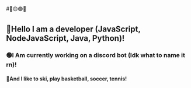 #🔴🟡🟢🔵

## 🔵Hello I am a developer (JavaScript, NodeJavaScript, Java, Python)!
### 🟢I Am currently working on a discord bot (Idk what to name it rn)!
#### 🔴And I like to ski, play basketball, soccer, tennis!

